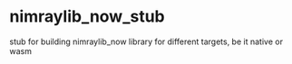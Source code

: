 # nimraylib_now_stub
stub for building nimraylib_now library for different targets, be it native or wasm

